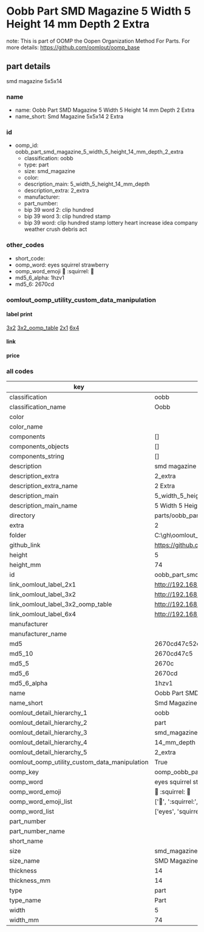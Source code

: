 # Oobb Part SMD Magazine 5 Width 5 Height 14 mm Depth 2 Extra  

note: This is part of OOMP the Oopen Organization Method For Parts. For more details: https://github.com/oomlout/oomp_base

##  part details
  



smd magazine 5x5x14



### name
* name: Oobb Part SMD Magazine 5 Width 5 Height 14 mm Depth 2 Extra
* name_short: Smd Magazine 5x5x14 2 Extra
### id
* oomp_id: oobb_part_smd_magazine_5_width_5_height_14_mm_depth_2_extra
  * classification: oobb
  * type: part
  * size: smd_magazine
  * color: 
  * description_main: 5_width_5_height_14_mm_depth
  * description_extra: 2_extra
  * manufacturer: 
  * part_number: 
  * bip 39 word 2: clip hundred
  * bip 39 word 3: clip hundred stamp
  * bip 39 word: clip hundred stamp lottery heart increase idea company weather crush debris act

### other_codes
* short_code: 
* oomp_word: eyes squirrel strawberry
* oomp_word_emoji :eyes: :squirrel: :strawberry:
* md5_6_alpha: 1hzv1
* md5_6: 2670cd






### oomlout_oomp_utility_custom_data_manipulation
#### label print
[3x2](http://192.168.1.245:1112/?label=oomp%201hzv1)
[3x2_oomp_table](http://192.168.1.108:1112/?label=oomp%201hzv1)
[2x1](http://192.168.1.242:1112/?label=oomp%201hzv1)
[6x4](http://192.168.1.55:1112/?label=oomp%201hzv1)    

#### link

                              

#### price







### all codes 
| key | value |  
| --- | --- |  
| classification | oobb |  
| classification_name | Oobb |  
| color |  |  
| color_name |  |  
| components | [] |  
| components_objects | [] |  
| components_string | [] |  
| description | smd magazine 5x5x14 |  
| description_extra | 2_extra |  
| description_extra_name | 2 Extra |  
| description_main | 5_width_5_height_14_mm_depth |  
| description_main_name | 5 Width 5 Height 14 mm Depth |  
| directory | parts/oobb_part_smd_magazine_5_width_5_height_14_mm_depth_2_extra |  
| extra | 2 |  
| folder | C:\gh\oomlout_oobb_version_4_generated_parts\things\oobb_part_smd_magazine_5_width_5_height_14_mm_depth_2_extra |  
| github_link | https://github.com/oomlout/oomlout_oomp_part_src/tree/main/parts/oobb_part_smd_magazine_5_width_5_height_14_mm_depth_2_extra |  
| height | 5 |  
| height_mm | 74 |  
| id | oobb_part_smd_magazine_5_width_5_height_14_mm_depth_2_extra |  
| link_oomlout_label_2x1 | http://192.168.1.242:1112/?label=oomp%201hzv1 |  
| link_oomlout_label_3x2 | http://192.168.1.245:1112/?label=oomp%201hzv1 |  
| link_oomlout_label_3x2_oomp_table | http://192.168.1.108:1112/?label=oomp%201hzv1 |  
| link_oomlout_label_6x4 | http://192.168.1.55:1112/?label=oomp%201hzv1 |  
| manufacturer |  |  
| manufacturer_name |  |  
| md5 | 2670cd47c52e8e0dcab52841a8dbc95a |  
| md5_10 | 2670cd47c5 |  
| md5_5 | 2670c |  
| md5_6 | 2670cd |  
| md5_6_alpha | 1hzv1 |  
| name | Oobb Part SMD Magazine 5 Width 5 Height 14 mm Depth 2 Extra |  
| name_short | Smd Magazine 5x5x14 2 Extra |  
| oomlout_detail_hierarchy_1 | oobb |  
| oomlout_detail_hierarchy_2 | part |  
| oomlout_detail_hierarchy_3 | smd_magazine |  
| oomlout_detail_hierarchy_4 | 14_mm_depth |  
| oomlout_detail_hierarchy_5 | 2_extra |  
| oomlout_oomp_utility_custom_data_manipulation | True |  
| oomp_key | oomp_oobb_part_smd_magazine_5_width_5_height_14_mm_depth_2_extra |  
| oomp_word | eyes squirrel strawberry |  
| oomp_word_emoji | :eyes: :squirrel: :strawberry: |  
| oomp_word_emoji_list | [':eyes:', ':squirrel:', ':strawberry:'] |  
| oomp_word_list | ['eyes', 'squirrel', 'strawberry'] |  
| part_number |  |  
| part_number_name |  |  
| short_name |  |  
| size | smd_magazine |  
| size_name | SMD Magazine |  
| thickness | 14 |  
| thickness_mm | 14 |  
| type | part |  
| type_name | Part |  
| width | 5 |  
| width_mm | 74 |  
